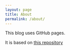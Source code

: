 ```yaml
---
layout: page
title: About
permalink: /about/
---
```


This blog uses GitHub pages.

It is based on [this repository](https://github.com/cubewise-code/tm1py-tales)

